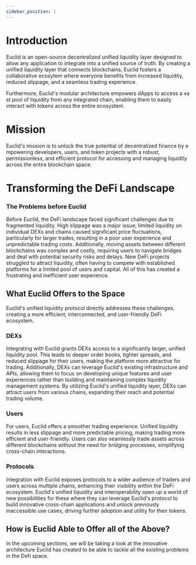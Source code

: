 ```yaml
---
sidebar_position: 1
---
```


# Introduction

Euclid is an open-source decentralized unified liquidity layer designed to allow any application to integrate into a unified source of truth. By creating a unified liquidity layer that connects blockchains, Euclid fosters a collaborative ecosytem where everyone benefits from increased liquidity, reduced slippage, and a seamless trading experience.

Furthermore, Euclid's modular architecture empowers dApps to access a vast pool of liquidity from any integrated chain, enabling them to easily interact with tokens across the entire ecosystem. 

# Mission

Euclid's mission is to unlock the true potential of decentralized finance by empowering developers, users, and token projects with a robust, permissionless, and efficient protocol for accessing and managing liquidity across the entire blockchain space.

# Transforming the DeFi Landscape

### The Problems before Euclid

Before Euclid, the DeFi landscape faced significant challenges due to fragmented liquidity. High slippage was a major issue; limited liquidity on individual DEXs and chains caused significant price fluctuations, particularly for larger trades, resulting in a poor user experience and unpredictable trading costs. Additionally, moving assets between different blockchains was complex and costly, requiring users to navigate bridges and deal with potential security risks and delays. New DeFi projects struggled to attract liquidity, often having to compete with established platforms for a limited pool of users and capital. All of this has created a frustrating and inefficient user experience.

## What Euclid Offers to the Space

Euclid's unified liquidity protocol directly addresses these challenges, creating a more efficient, interconnected, and user-friendly DeFi ecosystem.

### DEXs

Integrating with Euclid grants DEXs access to a significantly larger, unified liquidity pool. This leads to deeper order books, tighter spreads, and reduced slippage for their users, making the platform more attractive for trading. Additionally, DEXs can leverage Euclid's existing infrastructure and APIs, allowing them to focus on developing unique features and user experiences rather than building and maintaining complex liquidity management systems. By utilizing Euclid's unified liquidity layer, DEXs can attract users from various chains, expanding their reach and potential trading volume.

### Users

For users, Euclid offers a smoother trading experience. Unified liquidity results in less slippage and more predictable pricing, making trading more efficient and user-friendly. Users can also seamlessly trade assets across different blockchains without the need for bridging processes, simplifying cross-chain interactions.

### Protocols

 Integration with Euclid exposes protocols to a wider audience of traders and users across multiple chains, enhancing their visibility within the DeFi ecosystem. Euclid's unified liquidity and interoperability open up a world of new possibilities for these where they can leverage Euclid's protocol to build innovative cross-chain applications and unlock previously inaccessible use cases, driving further adoption and utility for their tokens.

## How is Euclid Able to Offer all of the Above?

In the upcoming sections, we will be taking a look at the innovative architecture Euclid has created to be able to tackle all the existing problems in the Defi space.